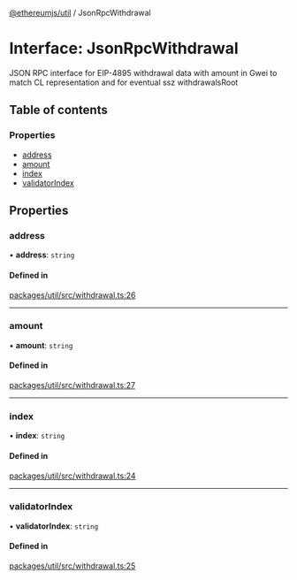 [@ethereumjs/util](../README.md) / JsonRpcWithdrawal

# Interface: JsonRpcWithdrawal

JSON RPC interface for EIP-4895 withdrawal data with amount in Gwei to
match CL representation and for eventual ssz withdrawalsRoot

## Table of contents

### Properties

- [address](JsonRpcWithdrawal.md#address)
- [amount](JsonRpcWithdrawal.md#amount)
- [index](JsonRpcWithdrawal.md#index)
- [validatorIndex](JsonRpcWithdrawal.md#validatorindex)

## Properties

### address

• **address**: `string`

#### Defined in

[packages/util/src/withdrawal.ts:26](https://github.com/ethereumjs/ethereumjs-monorepo/blob/master/packages/util/src/withdrawal.ts#L26)

___

### amount

• **amount**: `string`

#### Defined in

[packages/util/src/withdrawal.ts:27](https://github.com/ethereumjs/ethereumjs-monorepo/blob/master/packages/util/src/withdrawal.ts#L27)

___

### index

• **index**: `string`

#### Defined in

[packages/util/src/withdrawal.ts:24](https://github.com/ethereumjs/ethereumjs-monorepo/blob/master/packages/util/src/withdrawal.ts#L24)

___

### validatorIndex

• **validatorIndex**: `string`

#### Defined in

[packages/util/src/withdrawal.ts:25](https://github.com/ethereumjs/ethereumjs-monorepo/blob/master/packages/util/src/withdrawal.ts#L25)
